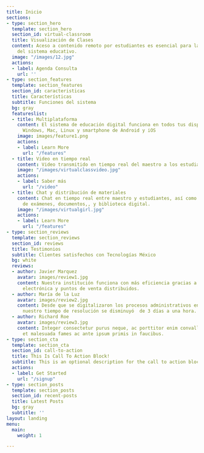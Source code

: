 ```yaml
---
title: Inicio
sections:
- type: section_hero
  template: section_hero
  section_id: virtual-classroom
  title: Visualización de Clases
  content: Aceso a contenido remoto por estudiantes es esencial para la continuidad
    del sistema educativo.
  image: "/images/12.jpg"
  actions:
  - label: Agenda Consulta
    url: ''
- type: section_features
  template: section_features
  section_id: caracteristicas
  title: Características
  subtitle: Funciones del sistema
  bg: gray
  featureslist:
  - title: Multiplataforma
    content: El sistema de educación digital funciona en todos tus dispositivos, de
      Windows, Mac, Linux y smartphone de Android y iOS
    image: images/feature1.png
    actions:
    - label: Learn More
      url: "/features"
  - title: Video en tiempo real
    content: Video transmitido en tiempo real del maestro a los estudiantes.
    image: "/images/virtualclassvideo.jpg"
    actions:
    - label: Saber más
      url: "/video"
  - title: Chat y distribución de materiales
    content: Chat en tiempo real entre maestro y estudiantes, así como distribución
      de exámenes, documentos,, y biblioteca digital.
    image: "/images/virtualgirl.jpg"
    actions:
    - label: Learn More
      url: "/features"
- type: section_reviews
  template: section_reviews
  section_id: reviews
  title: Testimonios
  subtitle: Clientes satisfechos con Tecnologías México
  bg: white
  reviews:
  - author: Javier Marquez
    avatar: images/review1.jpg
    content: Nuestra institución funciona con más eficiencia gracias a facturación
      electrónica y puntos de venta distribuidos.
  - author: María de la Luz
    avatar: images/review2.jpg
    content: Desde que se digitalizaron los procesos administrativos en nuestra escuela,
      nuestro tiempo de resolución se disminuyó  de 3 días a una hora.
  - author: Richard Roe
    avatar: images/review3.jpg
    content: Integer consectetur purus neque, ac porttitor enim convallis vitae. Interdum
      et malesuada fames ac ante ipsum primis in faucibus.
- type: section_cta
  template: section_cta
  section_id: call-to-action
  title: This Is Call To Action Block!
  subtitle: This is an optional description for the call to action block.
  actions:
  - label: Get Started
    url: "/signup"
- type: section_posts
  template: section_posts
  section_id: recent-posts
  title: Latest Posts
  bg: gray
  subtitle: ''
layout: landing
menu:
  main:
    weight: 1

---
```

